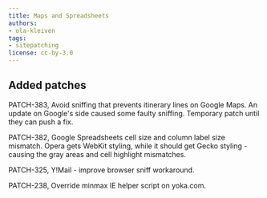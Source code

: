 ```yaml
---
title: Maps and Spreadsheets
authors:
- ola-kleiven
tags:
- sitepatching
license: cc-by-3.0
---
```


## Added patches

PATCH-383, Avoid sniffing that prevents itinerary lines on Google Maps. An update on Google&#39;s side caused some faulty sniffing. Temporary patch until they can push a fix.

PATCH-382, Google Spreadsheets cell size and column label size mismatch. Opera gets WebKit styling, while it should get Gecko styling - causing the gray areas and cell highlight mismatches.

PATCH-325, Y!Mail - improve browser sniff workaround.

PATCH-238, Override minmax IE helper script on yoka.com.
